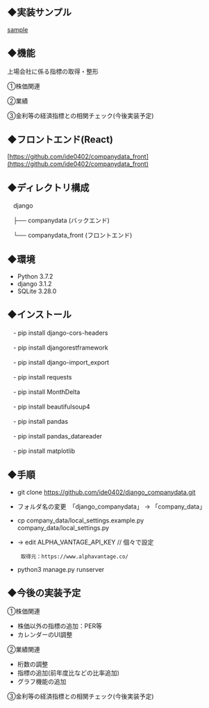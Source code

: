 
## ◆実装サンプル  
[sample](https://user-images.githubusercontent.com/69793509/145155804-90f0a99d-b0db-4662-8a1a-5e35a6d6eb5d.mov)  


## ◆機能

上場会社に係る指標の取得・整形

①株価関連

②業績

③金利等の経済指標との相関チェック(今後実装予定)

## ◆フロントエンド(React)

[https://github.com/ide0402/companydata_front](https://github.com/ide0402/companydata_front)

## ◆ディレクトリ構成

　django

　├── companydata (バックエンド)

　└── companydata_front (フロントエンド)

## ◆環境



* Python 3.7.2
* django 3.1.2
* SQLite 3.28.0

## ◆インストール

　- pip install django-cors-headers

　- pip install djangorestframework

　- pip install django-import_export

　- pip install requests

　- pip install MonthDelta

　- pip install beautifulsoup4

　- pip install pandas

　- pip install pandas_datareader

　- pip install matplotlib

## ◆手順

- git clone https://github.com/ide0402/django_companydata.git

- フォルダ名の変更　「django_companydata」 → 「company_data」

- cp company_data/local_settings.example.py company_data/local_settings.py

- → edit ALPHA_VANTAGE_API_KEY         // 個々で設定

       取得元：https://www.alphavantage.co/

- python3 manage.py runserver

## ◆今後の実装予定

①株価関連



* 株価以外の指標の追加：PER等
* カレンダーのUI調整

	

②業績関連



* 桁数の調整
* 指標の追加(前年度比などの比率追加)
* グラフ機能の追加

③金利等の経済指標との相関チェック(今後実装予定)

